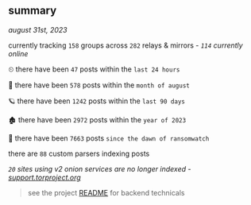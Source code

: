 
## summary
_august 31st, 2023_

currently tracking `158` groups across `282` relays & mirrors - _`114` currently online_

⏲ there have been `47` posts within the `last 24 hours`

🦈 there have been `578` posts within the `month of august`

🪐 there have been `1242` posts within the `last 90 days`

🏚 there have been `2972` posts within the `year of 2023`

🦕 there have been `7663` posts `since the dawn of ransomwatch`

there are `88` custom parsers indexing posts

_`20` sites using v2 onion services are no longer indexed - [support.torproject.org](https://support.torproject.org/onionservices/v2-deprecation/)_

> see the project [README](https://github.com/joshhighet/ransomwatch#ransomwatch--) for backend technicals
